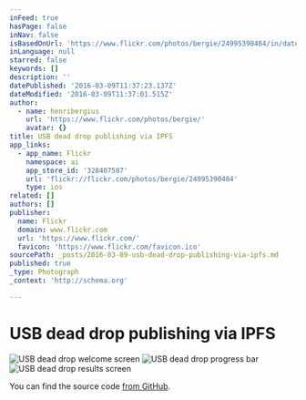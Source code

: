 ```yaml
---
inFeed: true
hasPage: false
inNav: false
isBasedOnUrl: 'https://www.flickr.com/photos/bergie/24995390484/in/datetaken-public/'
inLanguage: null
starred: false
keywords: []
description: ''
datePublished: '2016-03-09T11:37:23.137Z'
dateModified: '2016-03-09T11:37:01.515Z'
author:
  - name: henribergius
    url: 'https://www.flickr.com/photos/bergie/'
    avatar: {}
title: USB dead drop publishing via IPFS
app_links:
  - app_name: Flickr
    namespace: ai
    app_store_id: '328407587'
    url: 'flickr://flickr.com/photos/bergie/24995390484'
    type: ios
related: []
authors: []
publisher:
  name: Flickr
  domain: www.flickr.com
  url: 'https://www.flickr.com/'
  favicon: 'https://www.flickr.com/favicon.ico'
sourcePath: _posts/2016-03-09-usb-dead-drop-publishing-via-ipfs.md
published: true
_type: Photograph
_context: 'http://schema.org'

---
```

# USB dead drop publishing via IPFS
![USB dead drop welcome screen](https://farm2.staticflickr.com/1554/24995390484_1bef1058d7_b.jpg)
![USB dead drop progress bar](https://farm2.staticflickr.com/1691/25600254946_75eff1af5e_b.jpg)
![USB dead drop results screen](https://farm2.staticflickr.com/1702/25330279580_33574c1c84_b.jpg)

You can find the source code [from GitHub][0].

[0]: https://github.com/c-base/ipfs-deaddrop